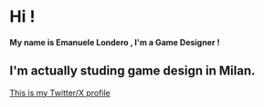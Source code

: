 # Hi !
#### My name is Emanuele Londero , I'm a **Game Designer** !
## I'm actually studing game design in Milan.
[This is my Twitter/X profile](https://twitter.com/EmaLondero)



<!---
EmaWS/EmaWS is a ✨ special ✨ repository because its `README.md` (this file) appears on your GitHub profile.
You can click the Preview link to take a look at your changes.
--->

